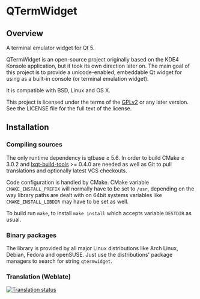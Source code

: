 # QTermWidget

## Overview

A terminal emulator widget for Qt 5.

QTermWidget is an open-source project originally based on the KDE4 Konsole application, but it took its own direction later on.
The main goal of this project is to provide a unicode-enabled, embeddable Qt widget for using as a built-in console (or terminal emulation widget).

It is compatible with BSD, Linux and OS X.

This project is licensed under the terms of the [GPLv2](https://www.gnu.org/licenses/gpl-2.0.en.html) or any later version. See the LICENSE file for the full text of the license.

## Installation

### Compiling sources

The only runtime dependency is qtbase ≥ 5.6.
In order to build CMake ≥ 3.0.2 and [lxqt-build-tools](https://github.com/lxqt/lxqt-build-tools/) >= 0.4.0 are needed as well as Git to pull translations and optionally latest VCS checkouts.

Code configuration is handled by CMake. CMake variable `CMAKE_INSTALL_PREFIX` will normally have to be set to `/usr`, depending on the way library paths are dealt with on 64bit systems variables like `CMAKE_INSTALL_LIBDIR` may have to be set as well.

To build run `make`, to install `make install` which accepts variable `DESTDIR` as usual.

### Binary packages

The library is provided by all major Linux distributions like Arch Linux, Debian, Fedora and openSUSE.
Just use the distributions' package managers to search for string `qtermwidget`.


### Translation (Weblate)

<a href="https://weblate.lxqt.org/projects/lxqt/qtermwidget/">
<img src="https://weblate.lxqt.org/widgets/lxqt/-/qtermwidget/multi-auto.svg" alt="Translation status" />
</a>
